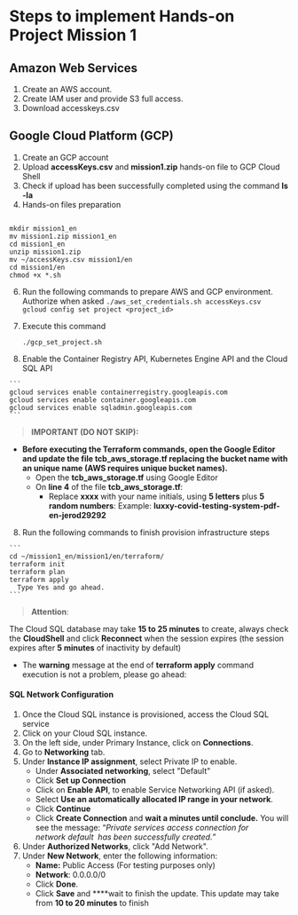 # Steps to implement Hands-on Project Mission 1

## Amazon Web Services

  1. Create an AWS account.
  2. Create IAM user and provide S3 full access.
  3. Download accesskeys.csv
                            
## Google Cloud Platform (GCP)

  1. Create an GCP account
  2. Upload **accessKeys.csv** and **mission1.zip** hands-on file to GCP Cloud Shell 
  3. Check if upload has been successfully completed using the command **ls -la**
  4. Hands-on files preparation
     	```
	mkdir mission1_en
	mv mission1.zip mission1_en
	cd mission1_en
	unzip mission1.zip
	mv ~/accessKeys.csv mission1/en
	cd mission1/en
	chmod +x *.sh

  6. Run the following commands to prepare AWS and GCP environment. Authorize when asked
	```
	./aws_set_credentials.sh accessKeys.csv
	gcloud config set project <project_id>
	```

  7. Execute this command
       ```
       ./gcp_set_project.sh
       ```

  8. Enable the Container Registry API, Kubernetes Engine API and the Cloud SQL API

    ```
    gcloud services enable containerregistry.googleapis.com 
    gcloud services enable container.googleapis.com 
    gcloud services enable sqladmin.googleapis.com 
    ```

  > **IMPORTANT (DO NOT SKIP):**
  
  - **Before executing the Terraform commands, open the Google Editor and update the file tcb_aws_storage.tf replacing the bucket name with an unique name (AWS requires unique bucket names).**
      - Open the **tcb_aws_storage.tf** using Google Editor
      - On **line 4** of the file **tcb_aws_storage.tf**:
          - Replace **xxxx** with your name initials, using **5 letters** plus **5 random numbers**:
          Example: **luxxy-covid-testing-system-pdf-en-jerod29292**

  8. Run the following commands to finish provision infrastructure steps

    ```
    cd ~/mission1_en/mission1/en/terraform/
    terraform init
    terraform plan
    terraform apply
	  Type Yes and go ahead.
    ```

  > **Attention**:

  The Cloud SQL database may take **15 to 25 minutes** to create, always check the **CloudShell** and click **Reconnect** when the session expires (the session expires after **5 minutes** of inactivity by default)

  - The **warning** message at the end of **terraform apply** command execution is not a problem, please go ahead:

#### SQL Network Configuration

1. Once the Cloud SQL instance is provisioned, access the Cloud SQL service
2. Click on your Cloud SQL instance.
3. On the left side, under Primary Instance, click on **Connections**.
4. Go to **Networking** tab.
5. Under **Instance IP assignment**, select Private IP to enable.
    - Under **Associated networking**, select "Default"
    - Click **Set up Connection**
    - Click on **Enable API**, to enable Service Networking API (if asked).
    - Select **Use an automatically allocated IP range in your network**.
    - Click **Continue**
    - Click **Create Connection** and **wait a minutes until conclude.** You will see the message: “*Private services access connection for network default
     has been successfully created.”*
6. Under **Authorized Networks**, click "Add Network".
7. Under **New Network**, enter the following information:
    - **Name:** Public Access (For testing purposes only)
    - **Network**: 0.0.0.0/0
    - Click **Done**.
    - Click **Save** and ****wait to finish the update.
    This update may take from **10 to 20 minutes** to finish

